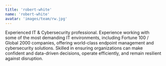 ```yaml
---
title: 'robert-white'
name: 'robert-white'
avatar: 'images/team/rw.jpg'
---
```


Experienced IT & Cybersecurity professional. Experience working with some of the most demanding IT environments, including Fortune 100 / Global 2000 companies, offering world-class endpoint management and cybersecurity solutions. Skilled in ensuring organizations can make confident and data-driven decisions, operate efficiently, and remain resilient against disruption.
